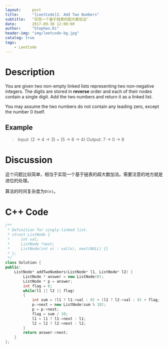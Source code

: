 ```yaml
---
layout:     post
title:      "[LeetCode]2. Add Two Numbers"
subtitle:   "实现一个基于链表的超大数加法"
date:       2017-09-30 12:00:00
author:     "Stephen.Ri"
header-img: "img/leetcode-bg.jpg"
catalog: true
tags:
    - LeetCode
---
```


Description
===========

You are given two non-empty linked lists representing two non-negative integers. The digits are stored in **reverse** order and each of their nodes contain a single digit. Add the two numbers and return it as a linked list.

You may assume the two numbers do not contain any leading zero, except the number 0 itself.

Example
-------

> Input: (2 -> 4 -> 3) + (5 -> 6 -> 4)
> Output: 7 -> 0 -> 8

Discussion
=======

这个问题比较简单，相当于实现一个基于链表的超大数加法。需要注意的地方就是进位的处理。

算法的时间复杂度为`O(n)`。

C++ Code
====

```cpp
/**
 * Definition for singly-linked list.
 * struct ListNode {
 *     int val;
 *     ListNode *next;
 *     ListNode(int x) : val(x), next(NULL) {}
 * };
 */
class Solution {
public:
    ListNode* addTwoNumbers(ListNode* l1, ListNode* l2) {
        ListNode * answer = new ListNode(0);
        ListNode * p = answer;
        int flag = 0;
        while(l1 || l2 || flag)
        {
            int sum = (l1 ? l1->val : 0) + (l2 ? l2->val : 0) + flag;
            p->next = new ListNode(sum % 10);
            p = p->next;
            flag = sum / 10;
            l1 = l1 ? l1->next : l1;
            l2 = l2 ? l2->next : l2;
        }
        return answer->next;
    }
};
```
